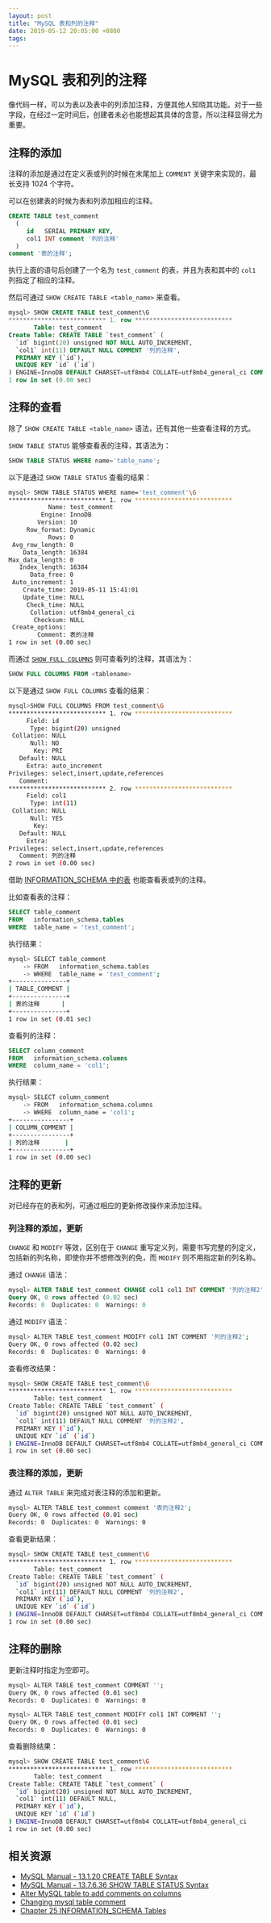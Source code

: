 ```yaml
---
layout: post
title: "MySQL 表和列的注释"
date: 2019-05-12 20:05:00 +0800
tags: 
---
```

    
# MySQL 表和列的注释

像代码一样，可以为表以及表中的列添加注释，方便其他人知晓其功能。对于一些字段，在经过一定时间后，创建者未必也能想起其具体的含意，所以注释显得尤为重要。

## 注释的添加

注释的添加是通过在定义表或列的时候在末尾加上 `COMMENT` 关键字来实现的，最长支持 1024 个字符。

可以在创建表的时候为表和列添加相应的注释。

```sql
CREATE TABLE test_comment 
  ( 
     id   SERIAL PRIMARY KEY, 
     col1 INT comment '列的注释' 
  ) 
comment '表的注释'; 
```

执行上面的语句后创建了一个名为 `test_comment` 的表，并且为表和其中的 `col1` 列指定了相应的注释。

然后可通过 `SHOW CREATE TABLE <table_name>` 来查看。

```sql
mysql> SHOW CREATE TABLE test_comment\G
*************************** 1. row ***************************
       Table: test_comment
Create Table: CREATE TABLE `test_comment` (
  `id` bigint(20) unsigned NOT NULL AUTO_INCREMENT,
  `col1` int(11) DEFAULT NULL COMMENT '列的注释',
  PRIMARY KEY (`id`),
  UNIQUE KEY `id` (`id`)
) ENGINE=InnoDB DEFAULT CHARSET=utf8mb4 COLLATE=utf8mb4_general_ci COMMENT='表的注释'
1 row in set (0.00 sec)
```

## 注释的查看

除了 `SHOW CREATE TABLE <table_name>` 语法，还有其他一些查看注释的方式。

`SHOW TABLE STATUS` 能够查看表的注释，其语法为：

```sql
SHOW TABLE STATUS WHERE name='table_name';
```

以下是通过 `SHOW TABLE STATUS` 查看的结果：

```sh
mysql> SHOW TABLE STATUS WHERE name='test_comment'\G
*************************** 1. row ***************************
           Name: test_comment
         Engine: InnoDB
        Version: 10
     Row_format: Dynamic
           Rows: 0
 Avg_row_length: 0
    Data_length: 16384
Max_data_length: 0
   Index_length: 16384
      Data_free: 0
 Auto_increment: 1
    Create_time: 2019-05-11 15:41:01
    Update_time: NULL
     Check_time: NULL
      Collation: utf8mb4_general_ci
       Checksum: NULL
 Create_options:
        Comment: 表的注释
1 row in set (0.00 sec)
```

而通过 [`SHOW FULL COLUMNS`](https://dev.mysql.com/doc/refman/8.0/en/show-columns.html) 则可查看列的注释，其语法为：

```sql
SHOW FULL COLUMNS FROM <tablename>
```

以下是通过 `SHOW FULL COLUMNS` 查看的结果：

```sh
mysql>SHOW FULL COLUMNS FROM test_comment\G
*************************** 1. row ***************************
     Field: id
      Type: bigint(20) unsigned
 Collation: NULL
      Null: NO
       Key: PRI
   Default: NULL
     Extra: auto_increment
Privileges: select,insert,update,references
   Comment:
*************************** 2. row ***************************
     Field: col1
      Type: int(11)
 Collation: NULL
      Null: YES
       Key:
   Default: NULL
     Extra:
Privileges: select,insert,update,references
   Comment: 列的注释
2 rows in set (0.00 sec)
```

借助 [INFORMATION_SCHEMA 中的表](https://dev.mysql.com/doc/refman/8.0/en/information-schema.html) 也能查看表或列的注释。

比如查看表的注释：

```sql
SELECT table_comment 
FROM   information_schema.tables 
WHERE  table_name = 'test_comment'; 
```

执行结果：

```sh
mysql> SELECT table_comment
    -> FROM   information_schema.tables
    -> WHERE  table_name = 'test_comment';
+---------------+
| TABLE_COMMENT |
+---------------+
| 表的注释      |
+---------------+
1 row in set (0.01 sec)
```

查看列的注释：

```sql
SELECT column_comment 
FROM   information_schema.columns 
WHERE  column_name = 'col1'; 
```

执行结果：

```sh
mysql> SELECT column_comment
    -> FROM   information_schema.columns
    -> WHERE  column_name = 'col1';
+----------------+
| COLUMN_COMMENT |
+----------------+
| 列的注释       |
+----------------+
1 row in set (0.00 sec)
```

## 注释的更新

对已经存在的表和列，可通过相应的更新修改操作来添加注释。

### 列注释的添加，更新

`CHANGE` 和 `MODIFY` 等效，区别在于 `CHANGE` 重写定义列，需要书写完整的列定义，包括新的列名称，即使你并不想修改列的免，而 `MODIFY` 则不用指定新的列名称。

通过 `CHANGE` 语法：

```sql
mysql> ALTER TABLE test_comment CHANGE col1 col1 INT COMMENT '列的注释2';
Query OK, 0 rows affected (0.02 sec)
Records: 0  Duplicates: 0  Warnings: 0
```

通过 `MODIFY` 语法：

```sh
mysql> ALTER TABLE test_comment MODIFY col1 INT COMMENT '列的注释2';
Query OK, 0 rows affected (0.02 sec)
Records: 0  Duplicates: 0  Warnings: 0
```

查看修改结果：

```sh
mysql> SHOW CREATE TABLE test_comment\G
*************************** 1. row ***************************
       Table: test_comment
Create Table: CREATE TABLE `test_comment` (
  `id` bigint(20) unsigned NOT NULL AUTO_INCREMENT,
  `col1` int(11) DEFAULT NULL COMMENT '列的注释2',
  PRIMARY KEY (`id`),
  UNIQUE KEY `id` (`id`)
) ENGINE=InnoDB DEFAULT CHARSET=utf8mb4 COLLATE=utf8mb4_general_ci COMMENT='表的注释'
1 row in set (0.00 sec)
```

### 表注释的添加，更新

通过 `ALTER TABLE` 来完成对表注释的添加和更新。

```sh
mysql> ALTER TABLE test_comment comment '表的注释2';
Query OK, 0 rows affected (0.01 sec)
Records: 0  Duplicates: 0  Warnings: 0
```

查看更新结果：

```sh
mysql> SHOW CREATE TABLE test_comment\G
*************************** 1. row ***************************
       Table: test_comment
Create Table: CREATE TABLE `test_comment` (
  `id` bigint(20) unsigned NOT NULL AUTO_INCREMENT,
  `col1` int(11) DEFAULT NULL COMMENT '列的注释2',
  PRIMARY KEY (`id`),
  UNIQUE KEY `id` (`id`)
) ENGINE=InnoDB DEFAULT CHARSET=utf8mb4 COLLATE=utf8mb4_general_ci COMMENT='表的注释2'
1 row in set (0.00 sec)
```

## 注释的删除

更新注释时指定为空即可。

```sh
mysql> ALTER TABLE test_comment COMMENT '';
Query OK, 0 rows affected (0.01 sec)
Records: 0  Duplicates: 0  Warnings: 0

mysql> ALTER TABLE test_comment MODIFY col1 INT COMMENT '';
Query OK, 0 rows affected (0.01 sec)
Records: 0  Duplicates: 0  Warnings: 0
```

查看删除结果：

```sh
mysql> SHOW CREATE TABLE test_comment\G
*************************** 1. row ***************************
       Table: test_comment
Create Table: CREATE TABLE `test_comment` (
  `id` bigint(20) unsigned NOT NULL AUTO_INCREMENT,
  `col1` int(11) DEFAULT NULL,
  PRIMARY KEY (`id`),
  UNIQUE KEY `id` (`id`)
) ENGINE=InnoDB DEFAULT CHARSET=utf8mb4 COLLATE=utf8mb4_general_ci
1 row in set (0.00 sec)
```

## 相关资源

- [MySQL Manual - 13.1.20 CREATE TABLE Syntax](https://dev.mysql.com/doc/refman/8.0/en/create-table.html)
- [MySQL Manual - 13.7.6.36 SHOW TABLE STATUS Syntax](https://dev.mysql.com/doc/refman/8.0/en/show-table-status.html)
- [Alter MySQL table to add comments on columns](https://stackoverflow.com/a/2162456/1553656)
- [Changing mysql table comment](https://dba.stackexchange.com/a/59590/179164)
- [Chapter 25 INFORMATION_SCHEMA Tables](https://dev.mysql.com/doc/refman/8.0/en/information-schema.html)

    